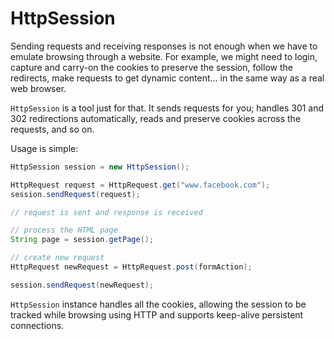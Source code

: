 # HttpSession

Sending requests and receiving responses is not enough when we have to emulate browsing through a website. For example, we might need to login, capture and carry-on the cookies to preserve the session, follow the redirects, make requests to get dynamic content... in the same way as a real web browser.

`HttpSession` is a tool just for that. It sends requests for you; handles 301 and 302 redirections automatically, reads and preserve cookies across the requests, and so on.

Usage is simple:

```java
HttpSession session = new HttpSession();

HttpRequest request = HttpRequest.get("www.facebook.com");
session.sendRequest(request);

// request is sent and response is received

// process the HTML page
String page = session.getPage();

// create new request
HttpRequest newRequest = HttpRequest.post(formAction);

session.sendRequest(newRequest);
```

`HttpSession` instance handles all the cookies, allowing the session to be tracked while browsing using HTTP and supports keep-alive persistent connections.

